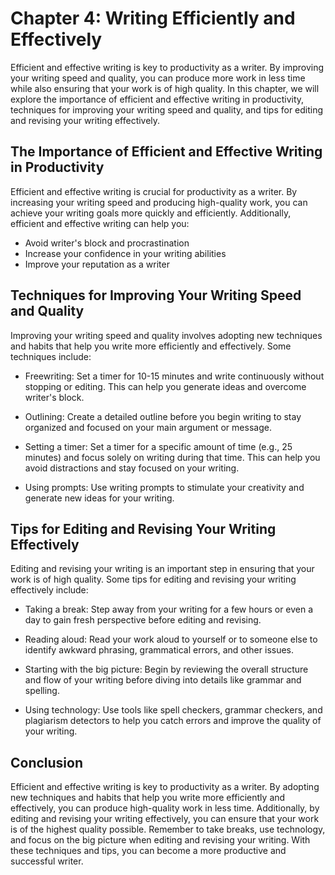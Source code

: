 Chapter 4: Writing Efficiently and Effectively
==============================================

Efficient and effective writing is key to productivity as a writer. By improving your writing speed and quality, you can produce more work in less time while also ensuring that your work is of high quality. In this chapter, we will explore the importance of efficient and effective writing in productivity, techniques for improving your writing speed and quality, and tips for editing and revising your writing effectively.

The Importance of Efficient and Effective Writing in Productivity
-----------------------------------------------------------------

Efficient and effective writing is crucial for productivity as a writer. By increasing your writing speed and producing high-quality work, you can achieve your writing goals more quickly and efficiently. Additionally, efficient and effective writing can help you:

* Avoid writer's block and procrastination
* Increase your confidence in your writing abilities
* Improve your reputation as a writer

Techniques for Improving Your Writing Speed and Quality
-------------------------------------------------------

Improving your writing speed and quality involves adopting new techniques and habits that help you write more efficiently and effectively. Some techniques include:

* Freewriting: Set a timer for 10-15 minutes and write continuously without stopping or editing. This can help you generate ideas and overcome writer's block.

* Outlining: Create a detailed outline before you begin writing to stay organized and focused on your main argument or message.

* Setting a timer: Set a timer for a specific amount of time (e.g., 25 minutes) and focus solely on writing during that time. This can help you avoid distractions and stay focused on your writing.

* Using prompts: Use writing prompts to stimulate your creativity and generate new ideas for your writing.

Tips for Editing and Revising Your Writing Effectively
------------------------------------------------------

Editing and revising your writing is an important step in ensuring that your work is of high quality. Some tips for editing and revising your writing effectively include:

* Taking a break: Step away from your writing for a few hours or even a day to gain fresh perspective before editing and revising.

* Reading aloud: Read your work aloud to yourself or to someone else to identify awkward phrasing, grammatical errors, and other issues.

* Starting with the big picture: Begin by reviewing the overall structure and flow of your writing before diving into details like grammar and spelling.

* Using technology: Use tools like spell checkers, grammar checkers, and plagiarism detectors to help you catch errors and improve the quality of your writing.

Conclusion
----------

Efficient and effective writing is key to productivity as a writer. By adopting new techniques and habits that help you write more efficiently and effectively, you can produce high-quality work in less time. Additionally, by editing and revising your writing effectively, you can ensure that your work is of the highest quality possible. Remember to take breaks, use technology, and focus on the big picture when editing and revising your writing. With these techniques and tips, you can become a more productive and successful writer.
